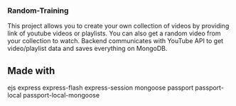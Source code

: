 ### Random-Training
This project allows you to create your own collection of videos by providing link of youtube videos or playlists.
You can also get a random video from your collection to watch.
Backend communicates with YouTube API to get video/playlist data and saves everything on MongoDB.

## Made with
ejs
express
express-flash
express-session
mongoose
passport
passport-local
passport-local-mongoose

